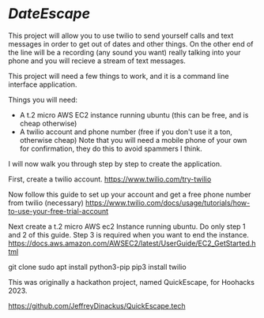 <h1><i> DateEscape</i> </h1>

This project will allow you to use twilio to send yourself calls and text messages in order to get out of dates and other things. On the other end of the line will be a recording (any sound you want) really talking into your phone and you will recieve a stream of text messages. 

This project will need a few things to work, and it is a command line interface application. 

Things you will need: 

- A t.2 micro AWS EC2 instance running ubuntu (this can be free, and is cheap otherwise)
- A twilio account and phone number (free if you don't use it a ton, otherwise cheap) Note that you will need a mobile phone of your own for confirmation, they do this to avoid spammers I think.

I will now walk you through step by step to create the application.

First, create a twilio account.
https://www.twilio.com/try-twilio

Now follow this guide to set up your account and get a free phone number from twilio (necessary)
https://www.twilio.com/docs/usage/tutorials/how-to-use-your-free-trial-account

Next create a t.2 micro AWS ec2 Instance running ubuntu. Do only step 1 and 2 of this guide. Step 3 is required when you want to end the instance. 
https://docs.aws.amazon.com/AWSEC2/latest/UserGuide/EC2_GetStarted.html




git clone 
sudo apt install python3-pip
pip3 install twilio


<p> This was originally a hackathon project, named QuickEscape, for Hoohacks 2023. </p> <p> <a href='https://github.com/JeffreyDinackus/QuickEscape.tech'>https://github.com/JeffreyDinackus/QuickEscape.tech</a></p>
